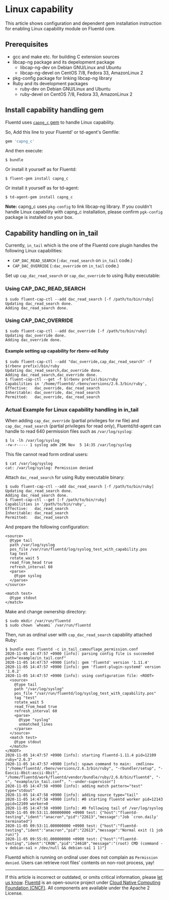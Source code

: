 # Linux capability

This article shows configuration and dependent gem installation instruction for enabling Linux capability module on Fluentd core.

## Prerequisites

* gcc and make etc. for building C extension sources
* libcap-ng package and its depelopment package
  * libcap-ng-dev on Debian GNU/Linux and Ubuntu
  * libcap-ng-devel on CentOS 7/8, Fedora 33, AmazonLinux 2
* pkg-config package for linking libcap-ng library
* Ruby and its development packages
  * ruby-dev on Debian GNU/Linux and Ubuntu
  * ruby-devel on CentOS 7/8, Fedora 33, AmazonLinux 2

## Install capability handling gem

Fluentd uses [`capng_c` gem](https://github.com/fluent-plugins-nursery/capng_c) to handle Linux capability.

So, Add this line to your Fluentd' or td-agent's Gemfile:

```ruby
gem 'capng_c'
```

And then execute:

    $ bundle

Or install it yourself as for Fluentd:

    $ fluent-gem install capng_c

Or install it yourself as for td-agent:

    $ td-agent-gem install capng_c

**Note:** capng_c uses `pkg-config` to link libcap-ng library. If you couldn't handle Linux capability with capng_c installation, please confirm `pgk-config` package is installed on your box.

## Capability handling on in_tail

Currently, `in_tail` which is the one of the Fluentd core plugin handles the following Linux capabilities:

* `CAP_DAC_READ_SEARCH` (`:dac_read_search` on `in_tail` code.)
* `CAP_DAC_OVERRIDE` (`:dac_override` on `in_tail` code.)

Set up `cap_dac_read_search` or `cap_dac_override` to using Ruby executable:

### Using CAP_DAC_READ_SEARCH

```console
$ sudo fluent-cap-ctl --add dac_read_search [-f /path/to/bin/ruby]
Updating dac_read_search done.
Adding dac_read_search done.
```

### Using CAP_DAC_OVERRIDE

```console
$ sudo fluent-cap-ctl --add dac_override [-f /path/to/bin/ruby]
Updating dac_override done.
Adding dac_override done.
```

#### Example setting up capability for rbenv-ed Ruby

```console
$ sudo fluent-cap-ctl --add "dac_override,cap_dac_read_search" -f $(rbenv prefix)/bin/ruby
Updating dac_read_search,dac_override done.
Adding dac_read_search,dac_override done.
$ fluent-cap-ctl --get -f $(rbenv prefix)/bin/ruby
Capabilities in '/home/fluentd/.rbenv/versions/2.6.3/bin/ruby',
Effective:   dac_override, dac_read_search
Inheritable: dac_override, dac_read_search
Permitted:   dac_override, dac_read_search
```

### Actual Example for Linux capability handling in in_tail

When adding `cap_dac_override` (partial privileges for rw file) and `cap_dac_read_search` (partial privileges for read only), Fluentd/td-agent can handle to read 640 permission files such as `/var/log/syslog`:

```console
$ ls -lh /var/log/syslog
-rw-r----- 1 syslog adm 29K Nov  5 14:35 /var/log/syslog
```

This file cannot read form ordinal users:

```console
$ cat /var/log/syslog
cat: /var/log/syslog: Permission denied
```

Attach `dac_read_search` for using Ruby executable binary:

```console
$ sudo fluent-cap-ctl --add dac_read_search [-f /path/to/bin/ruby]
Updating dac_read_search done.
Adding dac_read_search done.
$ fluent-cap-ctl --get [-f /path/to/bin/ruby]
Capabilities in '/path/to/bin/ruby',
Effective:   dac_read_search
Inheritable: dac_read_search
Permitted:   dac_read_search
```

And prepare the following configuration:

```aconf
<source>
  @type tail
  path /var/log/syslog
  pos_file /var/run/fluentd/log/syslog_test_with_capability.pos
  tag test
  rotate_wait 5
  read_from_head true
  refresh_interval 60
  <parse>
    @type syslog
  </parse>
</source>

<match test>
  @type stdout
</match>
```

Make and change ownership directory:

```console
$ sudo mkdir /var/run/fluentd
$ sudo chown `whoami` /var/run/fluentd
```

Then, run as ordinal user with `cap_dac_read_search` capability attached Ruby:

```console
$ bundle exec fluentd -c in_tail_camouflage_permission.conf
2020-11-05 14:47:57 +0900 [info]: parsing config file is succeeded path="example/in_tail.conf"
2020-11-05 14:47:57 +0900 [info]: gem 'fluentd' version '1.11.4'
2020-11-05 14:47:57 +0900 [info]: gem 'fluent-plugin-systemd' version '1.0.2'
2020-11-05 14:47:57 +0900 [info]: using configuration file: <ROOT>
  <source>
    @type tail
    path "/var/log/syslog"
    pos_file "/var/run/fluentd/log/syslog_test_with_capability.pos"
    tag "test"
    rotate_wait 5
    read_from_head true
    refresh_interval 60
    <parse>
      @type "syslog"
      unmatched_lines
    </parse>
  </source>
  <match test>
    @type stdout
  </match>
</ROOT>
2020-11-05 14:47:57 +0900 [info]: starting fluentd-1.11.4 pid=12109 ruby="2.6.3"
2020-11-05 14:47:57 +0900 [info]: spawn command to main:  cmdline=["/home/fluentd/.rbenv/versions/2.6.3/bin/ruby", "-rbundler/setup", "-Eascii-8bit:ascii-8bit", "/home/fluentd/work/fluentd/vendor/bundle/ruby/2.6.0/bin/fluentd", "-c", "example/in_tail.conf", "--under-supervisor"]
2020-11-05 14:47:58 +0900 [info]: adding match pattern="test" type="stdout"
2020-11-05 14:47:58 +0900 [info]: adding source type="tail"
2020-11-05 14:47:58 +0900 [info]: #0 starting fluentd worker pid=12143 ppid=12109 worker=0
2020-11-05 14:47:58 +0900 [info]: #0 following tail of /var/log/syslog
2020-11-05 09:53:11.000000000 +0900 test: {"host":"fluentd-testing","ident":"anacron","pid":"22613","message":"Job `cron.daily' terminated"}
2020-11-05 09:53:11.000000000 +0900 test: {"host":"fluentd-testing","ident":"anacron","pid":"22613","message":"Normal exit (1 job run)"}
2020-11-05 09:55:01.000000000 +0900 test: {"host":"fluentd-testing","ident":"CRON","pid":"24610","message":"(root) CMD (command -v debian-sa1 > /dev/null && debian-sa1 1 1)"}
```

Fluentd which is running on ordinal user does not complain as `Permission denied`.
Users can retrieve root files' contents on non-root process, yay!


------------------------------------------------------------------------

If this article is incorrect or outdated, or omits critical information, please
[let us know](https://github.com/fluent/fluentd-docs-gitbook/issues?state=open).
[Fluentd](http://www.fluentd.org/) is an open-source project under
[Cloud Native Computing Foundation (CNCF)](https://cncf.io/). All components are
available under the Apache 2 License.
